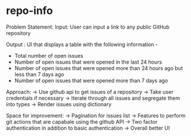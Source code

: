 # repo-info

Problem Statement:
Input: User can input a link to any public GitHub repository  

Output : UI that displays a table with the following information -  
  - Total number of open issues 
  - Number of open issues that were opened in the last 24 hours 
  - Number of open issues that were opened more than 24 hours ago but less than 7 days ago 
  - Number of open issues that were opened more than 7 days ago   

Approach:
-> Use github api to get issues of a repository
-> Take user credentials if necessary
-> Iterate through all issues and segregate them into types
-> Render issues using dictionary

Space for improvement:
-> Pagination for issues list
-> Features to perform git actions that are capabale using the github API
-> Two factor authentication in addition to basic authentication
-> Overall better UI
